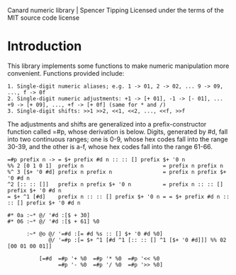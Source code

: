 Canard numeric library | Spencer Tipping
Licensed under the terms of the MIT source code license

# Introduction

This library implements some functions to make numeric manipulation more convenient. Functions provided include:

    1. Single-digit numeric aliases; e.g. 1 -> 01, 2 -> 02, ... 9 -> 09, ..., f -> 0f
    2. Single-digit numeric adjustments: +1 -> [+ 01], -1 -> [- 01], ... +9 -> [+ 09], ..., +f -> [+ 0f] (same for * and /)
    3. Single-digit shifts: >>1 >>2, <<1, <<2, ..., <<f, >>f

The adjustments and shifts are generalized into a prefix-constructor function called =#p, whose derivation is below. Digits, generated by #d, fall into two continuous ranges; one is 0-9, whose
hex codes fall into the range 30-39, and the other is a-f, whose hex codes fall into the range 61-66.

    =#p prefix n -> = $+ prefix #d n :: :: [] prefix $+ '0 n
    %% 2 [0 1 0 1]  prefix n                         = prefix n prefix n
    %^ 3 [$+ '0 #d] prefix n prefix n                = prefix n prefix $+ '0 #d n
    ^2 [:: :: []]   prefix n prefix $+ '0 n          = prefix n :: :: [] prefix $+ '0 #d n
    = $+ ^1 [#d]    prefix n :: :: [] prefix $+ '0 n = = $+ prefix #d n :: :: [] prefix $+ '0 #d n

    #* 0a :~* @/ '#d :[$ + 30]
    #* 06 :~* @/ '#d :[$ + 61] %0

          :~* @o @/ '=#d :[= #d %s :: [] $+ '0 #d %0]
                 @/ '=#p :[= $+ ^1 [#d ^1 [:: :: [] ^1 [$+ '0 #d]]] %% 02 [00 01 00 01]]

              [=#d  =#p '+ %0  =#p '* %0  =#p '<< %0
                    =#p '- %0  =#p '/ %0  =#p '>> %0]